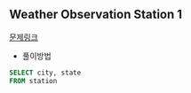 ## Weather Observation Station 1
[문제링크](https://www.hackerrank.com/challenges/weather-observation-station-1/problem?isFullScreen=true)
- 풀이방법
```sql
SELECT city, state
FROM station
```
